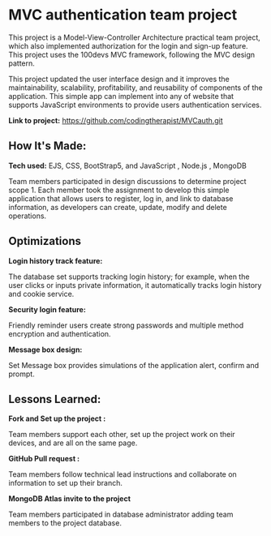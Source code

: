 

# **MVC authentication team project** 

This project is a Model-View-Controller Architecture practical team project, which also implemented authorization for the login and sign-up feature. This project uses the 100devs MVC framework, following the MVC design pattern.

This project updated the user interface design and it improves the maintainability, scalability, profitability, and reusability of components of the application.  This simple app can implement into any of website that supports JavaScript environments to provide users authentication services. 

**Link to project:** https://github.com/codingtherapist/MVCauth.git 

 

## **How It's Made:**

**Tech used:** EJS, CSS, BootStrap5, and JavaScript , Node.js , MongoDB

Team members participated in design discussions to determine project scope 1. Each member took the assignment to develop this simple application that allows users to register, log in, and link to database information, as developers can create, update, modify and delete operations.



## **Optimizations**

**Login history track feature:** 

The database set supports tracking login history; for example, when the user clicks or inputs private information, it automatically tracks login history and cookie service. 

**Security login feature:** 

Friendly reminder users create strong passwords and multiple method encryption and authentication.

**Message box design:** 

Set Message box provides simulations of the application alert, confirm and prompt. 

## **Lessons Learned:**

**Fork and Set up the project :**

Team members support each other, set up the project work on their devices, and are all on the same page. 

**GitHub Pull request :**

Team members follow technical lead instructions and collaborate on information to set up their branch. 

**MongoDB Atlas invite to the project**

Team members participated in database administrator adding team members to the project database. 